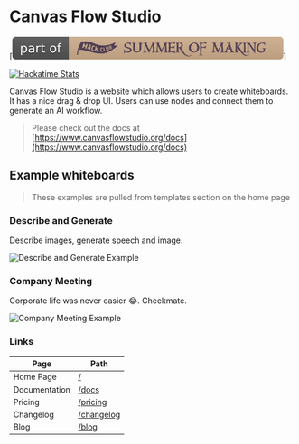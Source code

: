 # Canvas Flow Studio

[![Part of Hack Club's Summer of Making program](https://raw.githubusercontent.com/ascpixi-test-org/test/refs/heads/main/summer-of-making-shield.svg)]

[![Hackatime Stats](https://github-readme-stats.hackclub.dev/api/wakatime?username=14865&api_domain=hackatime.hackclub.com&&custom_title=Hackatime+Stats&layout=compact&cache_seconds=0&langs_count=8&theme=catppuccin_mocha)](https://github-readme-stats.hackclub.dev/api/wakatime?username=14865&api_domain=hackatime.hackclub.com&&custom_title=Hackatime+Stats&layout=compact&cache_seconds=0&langs_count=8&theme=catppuccin_mocha)

Canvas Flow Studio is a website which allows users to create whiteboards. It has a nice drag & drop UI. Users can use nodes and connect them to generate an AI workflow.

> Please check out the docs at [https://www.canvasflowstudio.org/docs](https://www.canvasflowstudio.org/docs)

## Example whiteboards

> These examples are pulled from templates section on the home page

### Describe and Generate

Describe images, generate speech and image.

![Describe and Generate Example](public/describe_and_generate.png "Describe and Generate Example")

### Company Meeting

Corporate life was never easier 😂. Checkmate.

![Company Meeting Example](public/company_meeting.png "Company Meeting Example")

### Links

| Page          | Path                                                     |
| ------------- | -------------------------------------------------------- |
| Home Page     | [/](https://www.canvasflowstudio.org)                    |
| Documentation | [/docs](https://www.canvasflowstudio.org/docs)           |
| Pricing       | [/pricing](https://www.canvasflowstudio.org/pricing)     |
| Changelog     | [/changelog](https://www.canvasflowstudio.org/changelog) |
| Blog          | [/blog](https://www.canvasflowstudio.org/blog)           |
